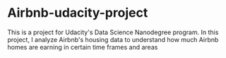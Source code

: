 # Airbnb-udacity-project
This is a project for Udacity's Data Science Nanodegree program. In this project, I analyze Airbnb's housing data to understand how much Airbnb homes are earning in certain time frames and areas

